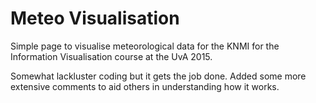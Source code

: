 # Meteo Visualisation

Simple page to visualise meteorological data for the KNMI for the Information Visualisation course at the UvA 2015.

Somewhat lackluster coding but it gets the job done. Added some more extensive comments to aid others in understanding how it works.